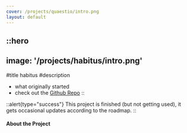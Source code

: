 ```yaml
---
cover: /projects/quaestio/intro.png
layout: default
---
```


::hero
---
image: '/projects/habitus/intro.png'
---
#title
habitus
#description
- what originally started 
- check out the [Github Repo](https://github.com/LennardZuendorf/habitus/)
  ::

::alert{type="success"}
This project is finished (but not getting used), it gets occasional updates according to the roadmap.
::

<h4>About the Project</h4>

